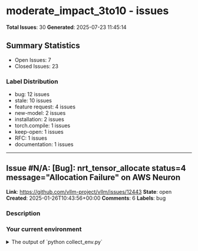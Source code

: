 # moderate_impact_3to10 - issues

**Total Issues**: 30
**Generated**: 2025-07-23 11:45:14

## Summary Statistics

- Open Issues: 7
- Closed Issues: 23

### Label Distribution

- bug: 12 issues
- stale: 10 issues
- feature request: 4 issues
- new-model: 2 issues
- installation: 2 issues
- torch.compile: 1 issues
- keep-open: 1 issues
- RFC: 1 issues
- documentation: 1 issues

---

## Issue #N/A: [Bug]: nrt_tensor_allocate status=4 message="Allocation Failure" on AWS Neuron

**Link**: https://github.com/vllm-project/vllm/issues/12443
**State**: open
**Created**: 2025-01-26T10:43:56+00:00
**Comments**: 6
**Labels**: bug

### Description

### Your current environment

<details>
<summary>The output of `python collect_env.py`</summary>

```text
INFO 01-26 10:23:53 __init__.py:183] Automatically detected platform neuron.
Collecting environment information...
PyTorch version: 2.5.1+cu124
Is debug build: False
CUDA used to build PyTorch: 12.4
ROCM used to build PyTorch: N/A

OS: Ubuntu 22.04.5 LTS (x86_64)
GCC version: (Ubuntu 11.4.0-1ubuntu1~22.04) 11.4.0
Clang version: Could not collect
CMake version: version 3.22.1
Libc version: glibc-2.35

Python version: 3.10.12 (main, Jan 17 2025, 14:35:34) [GCC 11.4.0] (64-bit runtime)
Python platform: Linux-6.8.0-1021-aws-x86_64-with-glibc2.35
Is CUDA available: False
CUDA runtime version: No CUDA
CUDA_MODULE_LOADING set to: N/A
GPU models and configuration: No CUDA
Nvidia driver version: No CUDA
cuDNN version: No CUDA
HIP runtime version: N/A
MIOpen runtime version: N/A
Is XNNPACK available: True

CPU:
Architecture:                         x86_64
CPU op-mode(s):                     

[... truncated for brevity ...]

---

## Issue #N/A: [Bug]: ValueError: Asking to pad but the tokenizer does not have a padding token. Please select a token to use as `pad_token` `(tokenizer.pad_token = tokenizer.eos_token e.g.)` or add a new pad token via `tokenizer.add_special_tokens({'pad_token': '[PAD]'})`

**Link**: https://github.com/vllm-project/vllm/issues/3497
**State**: closed
**Created**: 2024-03-19T11:29:16+00:00
**Closed**: 2024-11-29T02:07:39+00:00
**Comments**: 2
**Labels**: bug, stale

### Description

### Your current environment

```text
python3 benchmarks/benchmark_throughput.py  --backend hf --hf-max-batch-size 20 --model /data/pretrain_models/Baichuan2-7B-Chat --trust-remote-code --input-len 512 --output-len 2048 --num-prompts 20
```


### 🐛 Describe the bug

Warning: import flash_attn rotary fail, please install FlashAttention rotary to get higher efficiency https://github.com/Dao-AILab/flash-attention/tree/main/csrc/rotary
Warning: import flash_attn rms_norm fail, please install FlashAttention layer_norm to get higher efficiency https://github.com/Dao-AILab/flash-attention/tree/main/csrc/layer_norm
Warning: import flash_attn fail, please install FlashAttention to get higher efficiency https://github.com/Dao-AILab/flash-attention
Loading checkpoint shards:   0%|                                                                                                                                                                        | 0/8 [00:00<?, ?it/s]/data/luhairong/anaconda

[... truncated for brevity ...]

---

## Issue #N/A: [Feature]: MLPSpeculator Tensor Parallel support

**Link**: https://github.com/vllm-project/vllm/issues/5809
**State**: closed
**Created**: 2024-06-25T01:10:59+00:00
**Closed**: 2024-07-02T14:20:30+00:00
**Comments**: 3
**Labels**: feature request

### Description

### 🚀 The feature, motivation and pitch

`MLPSpeculator`-based speculative decoding was recently added in https://github.com/vllm-project/vllm/pull/4947, but the initial integration only covers single GPU usage.

There will soon be "speculator" models available for larger target models that require multiple GPUs so we would like to ensure that TP can be used.

The first part of this issue would be testing it out in conjunction with https://github.com/vllm-project/vllm/pull/5414 and making necessary adjustments so that it will work with TP=1 for the speculator and TP=N for the target model.

Following this we can look at having the speculator itself run with TP>1, but that may be more involved since it will require some distributed coordination of the sampling of each speculated token in the MLPSpeculator loop. It might be possible to avoid additional communication here by the having the sampler used by the speculator model use a dedicated `torch.Generator` for its sampling and 

[... truncated for brevity ...]

---

## Issue #N/A: [Bug]: 模型运行期间，报错TimeoutError: RPC call to execute_model timed out.，导致模型退出。

**Link**: https://github.com/vllm-project/vllm/issues/19197
**State**: open
**Created**: 2025-06-05T09:19:47+00:00
**Comments**: 0
**Labels**: bug

### Description

### Your current environment

<details>
<summary>The output of <code>python collect_env.py</code></summary>

```text
Collecting environment information...
==============================
        System Info
==============================
OS                           : Ubuntu 24.04.2 LTS (x86_64)
GCC version                  : (Ubuntu 13.3.0-6ubuntu2~24.04) 13.3.0
Clang version                : Could not collect
CMake version                : Could not collect
Libc version                 : glibc-2.39

==============================
       PyTorch Info
==============================
PyTorch version              : 2.7.0+cu126
Is debug build               : False
CUDA used to build PyTorch   : 12.6
ROCM used to build PyTorch   : N/A

==============================
      Python Environment
==============================
Python version               : 3.12.9 | packaged by Anaconda, Inc. | (main, Feb  6 2025, 18:56:27) [GCC 11.2.0] (64-bit runtime)
Python platform              : Linux-6.6.87.

[... truncated for brevity ...]

---

## Issue #N/A: [Bug]: sm75 can not serve qwen3 bnb 4bit model

**Link**: https://github.com/vllm-project/vllm/issues/17337
**State**: open
**Created**: 2025-04-29T01:03:34+00:00
**Comments**: 9
**Labels**: bug

### Description

### Your current environment

<details>
<summary>docker image v0.8.5</summary>


vllm-openai-1  | (VllmWorkerProcess pid=149) WARNING 04-28 18:00:58 [utils.py:168] The model class Qwen3MoeForCausalLM has not defined `packed_modules_mapping`, this may lead to incorrect mapping of quantized or ignored modules
vllm-openai-1  | WARNING 04-28 18:00:58 [utils.py:168] The model class Qwen3MoeForCausalLM has not defined `packed_modules_mapping`, this may lead to incorrect mapping of quantized or ignored modules
vllm-openai-1  | (VllmWorkerProcess pid=149) ERROR 04-28 18:00:58 [multiproc_worker_utils.py:238] Exception in worker VllmWorkerProcess while processing method load_model.
vllm-openai-1  | (VllmWorkerProcess pid=149) ERROR 04-28 18:00:58 [multiproc_worker_utils.py:238] Traceback (most recent call last):
vllm-openai-1  | (VllmWorkerProcess pid=149) ERROR 04-28 18:00:58 [multiproc_worker_utils.py:238]   File "/usr/local/lib/python3.12/dist-packages/vllm/executor/multiproc_worker_utils.py"

[... truncated for brevity ...]

---

## Issue #N/A: [Feature]:Slim Attention (lossless 2x reduction in KV cache size)

**Link**: https://github.com/vllm-project/vllm/issues/14937
**State**: open
**Created**: 2025-03-17T08:20:19+00:00
**Comments**: 2
**Labels**: feature request

### Description

### 🚀 The feature, motivation and pitch

**Feature Description**
Slim attention can reduce KV cache size by a factor of 2 without a loss of accuracy as it's lossless: https://arxiv.org/pdf/2503.05840

**Motivation**
Allows you to run with larger context sizes at the same (V)RAM usage or allows you to cram the same context into less (V)RAM. Furthermore, it improves performance at long context sizes.

**Possible Implementation**
No response


---

## Issue #N/A: vLLM on OpenShift/Kubernetes Manifests

**Link**: https://github.com/vllm-project/vllm/issues/2314
**State**: closed
**Created**: 2024-01-01T11:50:39+00:00
**Closed**: 2024-09-20T20:09:30+00:00
**Comments**: 2

### Description

Does anyone have a sample manifest on how to deploy vLLM on OpenShift or Kubernetes?

---

## Issue #N/A: [Feature]: Support attention backend with FlexAttention

**Link**: https://github.com/vllm-project/vllm/issues/7315
**State**: closed
**Created**: 2024-08-08T19:52:26+00:00
**Closed**: 2025-02-14T01:59:26+00:00
**Comments**: 10
**Labels**: feature request, torch.compile, stale

### Description

### 🚀 The feature, motivation and pitch

FlexAttention was proposed as a performant attention implementation leveraging `torch.compile` with easy APIs for adding support for complex attention variants such as Causal, [Relative Positional Embeddings](https://paperswithcode.com/method/relative-position-encodings), [Alibi](https://paperswithcode.com/method/alibi), [Sliding Window Attention](https://mistral.ai/news/announcing-mistral-7b/), [PrefixLM](https://twitter.com/andersonbcdefg/status/1800907703688339569), [Document Masking/Sample Packing/Jagged Tensors](https://github.com/pytorch/torchtune/pull/875), [Tanh Soft-Capping](https://twitter.com/LysandreJik/status/1807779471891538199), [PagedAttention](https://arxiv.org/abs/2309.06180), etc.

https://pytorch.org/blog/flexattention/

While it is not the fastest attention backend (yet!) it is clearly performant enough while enabling much more flexibility than current compiled backends to easily implement attention features we need fo

[... truncated for brevity ...]

---

## Issue #N/A: [Feature]: Build and publish Neuron docker image

**Link**: https://github.com/vllm-project/vllm/issues/4838
**State**: open
**Created**: 2024-05-15T15:27:17+00:00
**Comments**: 4
**Labels**: feature request, keep-open

### Description

### 🚀 The feature, motivation and pitch

It seems like the current docker images don't support Neuron (Inferentia).
It would be very helpful if there was a tested, managed Neuron docker image to use.
While at the same subject, it would be even better if some documentation would be added on running vLlm Neuron using containers.

### Alternatives

DJL?

### Additional context

_No response_

---

## Issue #N/A: Refactor Mixtral to reuse code from MegaBlocks

**Link**: https://github.com/vllm-project/vllm/issues/2032
**State**: closed
**Created**: 2023-12-11T19:04:24+00:00
**Closed**: 2024-03-25T11:32:24+00:00
**Comments**: 5

### Description

Hello! A [portion](https://github.com/vllm-project/vllm/blob/main/vllm/model_executor/models/mixtral.py#L223-L326) of the MoE implementation for Mixtral is copied directly from MegaBlocks. It's somewhat error prone code and I've been meaning to factor out helpers for it, which we could reuse to avoid having this duplicated in vLLM. If this is interesting to you I'll send a PR :)

---

## Issue #N/A: How to install from source with CUDA 11.8 instead of 12.1?

**Link**: https://github.com/vllm-project/vllm/issues/2072
**State**: closed
**Created**: 2023-12-13T01:49:45+00:00
**Closed**: 2024-03-28T12:02:21+00:00
**Comments**: 4

### Description

No description provided.

---

## Issue #N/A: [Bug]: lora base_model.model.lm_head.base_layer.weight is not supported 

**Link**: https://github.com/vllm-project/vllm/issues/4186
**State**: open
**Created**: 2024-04-19T02:36:50+00:00
**Comments**: 11
**Labels**: bug, stale

### Description

### Your current environment

```text
Collecting environment information...
PyTorch version: 2.2.2+cu121
Is debug build: False
CUDA used to build PyTorch: 12.1
ROCM used to build PyTorch: N/A

OS: Debian GNU/Linux 12 (bookworm) (x86_64)
GCC version: (Debian 12.2.0-14) 12.2.0
Clang version: Could not collect
CMake version: Could not collect
Libc version: glibc-2.36

Python version: 3.11.9 (main, Apr 10 2024, 14:54:51) [GCC 12.2.0] (64-bit runtime)
Python platform: Linux-6.5.0-15-generic-x86_64-with-glibc2.36
Is CUDA available: True
CUDA runtime version: Could not collect
CUDA_MODULE_LOADING set to: LAZY
GPU models and configuration: 
GPU 0: NVIDIA H100 80GB HBM3
GPU 1: NVIDIA H100 80GB HBM3
GPU 2: NVIDIA H100 80GB HBM3
GPU 3: NVIDIA H100 80GB HBM3

Nvidia driver version: 550.54.14
cuDNN version: Could not collect
HIP runtime version: N/A
MIOpen runtime version: N/A
Is XNNPACK available: True

CPU:
Architecture:                       x86_64
CPU op-mode(s):

[... truncated for brevity ...]

---

## Issue #N/A: [Bug]: "Loading safetensors checkpoint shards" runs twice when serving model

**Link**: https://github.com/vllm-project/vllm/issues/13765
**State**: closed
**Created**: 2025-02-24T14:03:29+00:00
**Closed**: 2025-06-24T06:19:51+00:00
**Comments**: 3
**Labels**: bug, stale

### Description

### Your current environment

<details>
<summary>The output of `python collect_env.py`</summary>

```text
Collecting environment information...
PyTorch version: 2.5.1+cu124
Is debug build: False
CUDA used to build PyTorch: 12.4
ROCM used to build PyTorch: N/A

OS: Amazon Linux 2023.6.20250115 (x86_64)
GCC version: (GCC) 11.4.1 20230605 (Red Hat 11.4.1-2)
Clang version: Could not collect
CMake version: version 3.22.2
Libc version: glibc-2.34

Python version: 3.12.8 | packaged by conda-forge | (main, Dec  5 2024, 14:24:40) [GCC 13.3.0] (64-bit runtime)
Python platform: Linux-6.1.119-129.201.amzn2023.x86_64-x86_64-with-glibc2.34
Is CUDA available: True
CUDA runtime version: 12.4.131
CUDA_MODULE_LOADING set to: LAZY
GPU models and configuration: GPU 0: NVIDIA L4
Nvidia driver version: 560.35.03
cuDNN version: Could not collect
HIP runtime version: N/A
MIOpen runtime version: N/A
Is XNNPACK available: True

CPU:
Architecture:                         x86_64
CPU op-mode(s):                   

[... truncated for brevity ...]

---

## Issue #N/A: [Bug]: ARM vLLM container build failing due to outlines v0.1.9

**Link**: https://github.com/vllm-project/vllm/issues/11178
**State**: closed
**Created**: 2024-12-13T19:33:28+00:00
**Closed**: 2024-12-14T07:46:20+00:00
**Comments**: 4
**Labels**: bug

### Description

### Your current environment

M2 Mac with Docker Desktop

### Model Input Dumps

_No response_

### 🐛 Describe the bug

Building ARM vLLM Docker image with `docker build -f Dockerfile.arm -t vllm-cpu-env --shm-size=4g .` leads to the following error:
```
24.95   copying python/outlines_core/fsm/regex.py -> build/lib.linux-aarch64-cpython-310/outlines_core/fsm
24.95   running build_ext
24.95   running build_rust
24.95   error: can't find Rust compiler
24.95 
24.95   If you are using an outdated pip version, it is possible a prebuilt wheel is available for this package but pip is not able to install from it. Installing from the wheel would avoid the need for a Rust compiler.
24.95 
24.95   To update pip, run:
24.95 
24.95       pip install --upgrade pip
24.95 
24.95   and then retry package installation.
24.95 
24.95   If you did intend to build this package from source, try installing a Rust compiler from your system package manager and ensure it is on the PATH during ins

[... truncated for brevity ...]

---

## Issue #N/A: [New Model]: Mistral-Nemo

**Link**: https://github.com/vllm-project/vllm/issues/6563
**State**: closed
**Created**: 2024-07-19T06:51:46+00:00
**Closed**: 2024-07-19T13:06:56+00:00
**Comments**: 2
**Labels**: new-model

### Description

### The model to consider.

https://huggingface.co/mistralai/Mistral-Nemo-Instruct-2407

### The closest model vllm already supports.

- https://github.com/vllm-project/vllm/blob/main/vllm/model_executor/models/llama.py
- https://github.com/vllm-project/vllm/blob/main/vllm/model_executor/models/mixtral.py

### What's your difficulty of supporting the model you want?

_No response_

---

## Issue #N/A: GPU KV cache usage: 100.0%以后就卡住

**Link**: https://github.com/vllm-project/vllm/issues/1206
**State**: closed
**Created**: 2023-09-28T01:13:13+00:00
**Closed**: 2024-12-01T02:16:12+00:00
**Comments**: 21
**Labels**: bug, stale

### Description

GPU KV cache usage: 100.0%以后就卡住，GPU使用率也将为0，无法继续提供服务，请问有什么解决办法吗？

---

## Issue #N/A: [RFC]: should we use `VLLM_WORKER_MULTIPROC_METHOD=spawn` by default for openai-compatible api server ?

**Link**: https://github.com/vllm-project/vllm/issues/15681
**State**: closed
**Created**: 2025-03-28T06:52:19+00:00
**Closed**: 2025-03-28T09:53:59+00:00
**Comments**: 2
**Labels**: RFC

### Description

### Motivation.

I’ve recently encountered this error:

```
RuntimeError: Cannot re-initialize CUDA in forked subprocess. To use CUDA with multiprocessing, you must use the 'spawn' start method
```

And I always have to specify `VLLM_WORKER_MULTIPROC_METHOD=spawn` to bypass the issue, so I investigated the cause.

vllm forces `VLLM_WORKER_MULTIPROC_METHOD=spawn` when `torch.cuda.is_initialized()` is True, but that’s not enough.

In PyTorch, when the main process runs `poison_fork` and then forks a subprocess, the subprocess's `in_bad_fork` gets set to true. Therefore, when the subprocess attempts to reinitialize CUDA, it throws an error.

https://github.com/pytorch/pytorch/blob/v2.6.0/torch/csrc/cuda/Module.cpp#L63-L79

However, `poison_fork` doesn't only run during `torch._C._cuda_init`. It also runs during `torch._C._cuda_getDeviceCount` and `torch._C._cuda_getArchFlags`.

So if we use the fork method, we can't call methods like `torch.cuda.is_available()` or `torch.cuda.device_count

[... truncated for brevity ...]

---

## Issue #N/A: [New Model]: Supporting DBRX from Databricks

**Link**: https://github.com/vllm-project/vllm/issues/3658
**State**: closed
**Created**: 2024-03-27T13:00:35+00:00
**Closed**: 2024-03-27T20:01:47+00:00
**Comments**: 1
**Labels**: new-model

### Description

### The model to consider.

Databricks has released [DBRX](https://www.databricks.com/blog/introducing-dbrx-new-state-art-open-llm), which consists of 2 models

- [dbrx](https://huggingface.co/databricks/dbrx-base)
- [dbrx-instruct](https://huggingface.co/databricks/dbrx-instruct)

It's a 132B parameter MoE model. Might be useful.

### The closest model vllm already supports.

_No response_

### What's your difficulty of supporting the model you want?

It seems that they have a custom script in their files, might need custom implementation on that regard.

---

## Issue #N/A: [Bug]: No output / Repeated outputs when using Gemma 3  on vLLM

**Link**: https://github.com/vllm-project/vllm/issues/20341
**State**: open
**Created**: 2025-07-01T22:35:38+00:00
**Comments**: 16
**Labels**: bug

### Description

### Your current environment

<details>
<summary>The output of <code>python collect_env.py</code></summary>

```text
Your output of `python collect_env.py` here
```

</details>


### 🐛 Describe the bug

I'm running the google/gemma-3-27b-it model with vLLM using the OpenAI-compatible API server.


CUDA_VISIBLE_DEVICES=0 VLLM_USE_V1=1 python /opt/VLLM/vllm/vllm/entrypoints/openai/api_server.py \
--model /opt/MODELS/gemma-3-27b-it/ \
--max-model-len 32000 \
--host 10.12.112.168 \
--port 9005 \
--tensor-parallel-size 1 \
--gpu_memory_utilization 0.9


Then, I send a standard request to the /v1/chat/completions endpoint using Python:


import requests
import json

url = "http://10.12.112.168:9005/v1/chat/completions"

data = {
    "model": "/opt/MODELS/gemma-3-27b-it/",
    "messages": [
        {"role": "user", "content": "hello"}
    ],
    "temperature": 0.1,
    "max_tokens": 500,
    "enable_thinking": False
}

headers = {
    "Content-Type": "application/json"
}

response = requests.

[... truncated for brevity ...]

---

## Issue #N/A: why online seving slower than offline serving??

**Link**: https://github.com/vllm-project/vllm/issues/2019
**State**: closed
**Created**: 2023-12-11T12:50:58+00:00
**Closed**: 2024-10-26T16:44:55+00:00
**Comments**: 13

### Description

1. offline serving
![image](https://github.com/vllm-project/vllm/assets/43260218/87e216b5-9064-4c2a-a021-cac08e22795d)

2. online serving(fastapi)
![image](https://github.com/vllm-project/vllm/assets/43260218/322cc4a4-a78f-4212-a266-d586e8e2969d)
![image](https://github.com/vllm-project/vllm/assets/43260218/49c9cf76-ca3f-4362-95d8-191cbbdd3543)
log: INFO 12-11 21:50:36 llm_engine.py:649] Avg prompt throughput: 0.0 tokens/s, Avg generation throughput: 0.0 tokens/s, Running: 1 reqs, Swapped: 0 reqs, Pending: 0 reqs, GPU KV cache usage: 0.4%, CPU KV cache usage: 0.0%
INFO 12-11 21:50:41 async_llm_engine.py:111] Finished request 261ddff3312f44cd8ee1c52a6acd10e6.


Why is the speed 2 seconds slower when displayed as fastapi??
parameters is same, prompt is same

"Open-Orca/Mistral-7B-OpenOrca" this model same issue
and any llama2 model same issue

python : 3.10.12
[my library list.txt](https://github.com/vllm-project/vllm/files/13641002/my.library.list.txt)

cuda_version :

[... truncated for brevity ...]

---

## Issue #N/A: [Doc]: Outdated docs on AutoAWQ

**Link**: https://github.com/vllm-project/vllm/issues/6653
**State**: closed
**Created**: 2024-07-22T17:47:58+00:00
**Closed**: 2024-11-24T02:07:33+00:00
**Comments**: 2
**Labels**: documentation, stale

### Description

### 📚 The doc issue

The AutoAWQ content is outdated. Particularly, the warning is now obsolete due to the optimization in #6612 which makes AWQ run much faster in vLLM.

### Suggest a potential alternative/fix

The warning should be updated to reflect newer versions of vLLM.

---

## Issue #N/A: [Bug]: Tokenization Mismatch Between HuggingFace and vLLM

**Link**: https://github.com/vllm-project/vllm/issues/8904
**State**: closed
**Created**: 2024-09-27T12:43:11+00:00
**Closed**: 2025-01-26T01:59:45+00:00
**Comments**: 4
**Labels**: bug, stale

### Description

### Your current environment

<details>
<summary>The output of `python collect_env.py`</summary>

```text
PyTorch version: 2.4.0+cu121
Is debug build: False
CUDA used to build PyTorch: 12.1
ROCM used to build PyTorch: N/A

OS: Ubuntu 22.04.3 LTS (x86_64)
GCC version: (Ubuntu 11.4.0-1ubuntu1~22.04) 11.4.0
Clang version: Could not collect
CMake version: version 3.22.1
Libc version: glibc-2.35

Python version: 3.10.14 (main, May  6 2024, 19:42:50) [GCC 11.2.0] (64-bit runtime)
Python platform: Linux-5.15.0-1061-nvidia-x86_64-with-glibc2.35
Is CUDA available: True
CUDA runtime version: 12.1.105
CUDA_MODULE_LOADING set to: LAZY
GPU models and configuration: GPU 0: NVIDIA H100 80GB HBM3
Nvidia driver version: 550.90.07
cuDNN version: Probably one of the following:
/usr/lib/x86_64-linux-gnu/libcudnn.so.8.9.0
/usr/lib/x86_64-linux-gnu/libcudnn_adv_infer.so.8.9.0
/usr/lib/x86_64-linux-gnu/libcudnn_adv_train.so.8.9.0
/usr/lib/x86_64-linux-gnu/libcudnn_cnn_infer.so.8.9

[... truncated for brevity ...]

---

## Issue #N/A: [Bug]: vllm:num_requests_waiting is not being published at /metrics endpoint

**Link**: https://github.com/vllm-project/vllm/issues/7918
**State**: closed
**Created**: 2024-08-27T16:10:57+00:00
**Closed**: 2024-12-28T01:59:07+00:00
**Comments**: 4
**Labels**: bug, stale

### Description

### 🐛 Describe the bug

Data for vllm:num_requests_waiting is missing.

vllm:num_requests_waiting is not being published at /metrics endpoint

docker image for vllm : vllm-openai:v0.5.3.post1

```
# HELP vllm:num_requests_waiting Number of requests waiting to be processed.
# TYPE vllm:num_requests_waiting gauge
vllm:num_requests_waiting{model_name="/data/models/model-gemma2-a100/experiment-it1"} 0.0

```

### Before submitting a new issue...

- [X] Make sure you already searched for relevant issues, and asked the chatbot living at the bottom right corner of the [documentation page](https://docs.vllm.ai/en/latest/), which can answer lots of frequently asked questions.

---

## Issue #N/A: Does VLLM currently support QWEN LoRa model ？

**Link**: https://github.com/vllm-project/vllm/issues/3201
**State**: closed
**Created**: 2024-03-05T12:22:41+00:00
**Closed**: 2024-11-30T02:02:14+00:00
**Comments**: 7
**Labels**: stale

### Description

I  use the multi-LoRA for offline inference:
sql_lora_path = "/home/zyn/models/slot_lora_gd"

from vllm import LLM, SamplingParams
from vllm.lora.request import LoRARequest

llm = LLM(model="/home/models/dem_14b/base",
          enable_lora=True,
          trust_remote_code=True)

sampling_params = SamplingParams(temperature=0,
                                 max_tokens=256,
                                 stop=["[/assistant]"])

prompts = [
    "[user] Write a SQL query to answer the question based on the table schema.\n\n context: CREATE TABLE table_name_74 (icao VARCHAR, airport VARCHAR)\n\n question: Name the ICAO for lilongwe international airport [/user] [assistant]",
    "[user] Write a SQL query to answer the question based on the table schema.\n\n context: CREATE TABLE table_name_11 (nationality VARCHAR, elector VARCHAR)\n\n question: When Anchero Pantaleone was the elector what is under nationality? [/user] [assistant]",
]

outputs = llm.generate(prompts,

[... truncated for brevity ...]

---

## Issue #N/A: Support for  Smaug-72B-v0.1 on vLLM

**Link**: https://github.com/vllm-project/vllm/issues/2917
**State**: closed
**Created**: 2024-02-19T03:25:19+00:00
**Closed**: 2024-04-08T19:42:37+00:00
**Comments**: 12

### Description

No description provided.

---

## Issue #N/A: Repeated answer: When I use vllm with opt-13b, the generated text is not end until the max length, with the repeated answer

**Link**: https://github.com/vllm-project/vllm/issues/1958
**State**: closed
**Created**: 2023-12-07T08:02:58+00:00
**Closed**: 2024-03-25T10:10:52+00:00
**Comments**: 11

### Description

hi, I use vllm in greedy SamplingType, I meet  the repeated answer: 
`sampling_params = SamplingParams(temperature=0, top_p=1, max_tokens=2048)`

`from vllm import LLM, SamplingParams

# Sample prompts.
prompts = [
    "Give three tips for staying healthy.",
]
# Create a sampling params object.
sampling_params = SamplingParams(temperature=0, top_p=1, max_tokens=2048)

# Create an LLM.
llm = LLM(model="/workspace/opt-13b/", tensor_parallel_size=4)
outputs = llm.generate(prompts, sampling_params)
# Print the outputs.
for output in outputs:
    prompt = output.prompt
    generated_text = output.outputs[0].text
    print(f"Prompt: {prompt!r}, Generated text: {generated_text!r}", len(output.out
puts[0].token_ids))`

The answer is follow, the same text is repreated, also to other prompts.
![截屏2023-12-07 下午3 59 51](https://github.com/vllm-project/vllm/assets/8213143/dd316200-1c6b-420e-abbf-2fd07dbd8283)

So is there any way to solve this problem?
Thanks.

---

## Issue #N/A: [bug]vllm deployement is failing on nvidia because of numpy2.0 upgrade

**Link**: https://github.com/vllm-project/vllm/issues/5594
**State**: closed
**Created**: 2024-06-17T07:19:41+00:00
**Closed**: 2024-06-17T10:10:28+00:00
**Comments**: 2
**Labels**: installation

### Description

### Your current environment

# python3.9 -c "import vllm; print(vllm.__version__)"

A module that was compiled using NumPy 1.x cannot be run in
NumPy 2.0.0 as it may crash. To support both 1.x and 2.x
versions of NumPy, modules must be compiled with NumPy 2.0.
Some module may need to rebuild instead e.g. with 'pybind11>=2.12'.

If you are a user of the module, the easiest solution will be to
downgrade to 'numpy<2' or try to upgrade the affected module.
We expect that some modules will need time to support NumPy 2.

Traceback (most recent call last):  File "<string>", line 1, in <module>
  File "/usr/local/lib64/python3.9/site-packages/vllm/__init__.py", line 3, in <module>
    from vllm.engine.arg_utils import AsyncEngineArgs, EngineArgs
  File "/usr/local/lib64/python3.9/site-packages/vllm/engine/arg_utils.py", line 6, in <module>
    from vllm.config import (CacheConfig, DeviceConfig, LoRAConfig, ModelConfig,
  File "/usr/local/lib64/python3.9/site-packages/vllm/conf

[... truncated for brevity ...]

---

## Issue #N/A: os.environ['CUDA_VISIBLE_DEVICES'] = '1' does not work in jupyter

**Link**: https://github.com/vllm-project/vllm/issues/571
**State**: closed
**Created**: 2023-07-25T09:46:53+00:00
**Closed**: 2023-08-08T09:04:51+00:00
**Comments**: 1

### Description

As the title says, it is invalid to specify the GPU through `CUDA_VISIBLE_DEVICES` in jupyter, and only 'GPU:0' will still be used; but it is effective when using `CUDA_VISIBLE_DEVICES=1 python *.py`

---

## Issue #N/A: cache_kernel.cu does not compile using pip install -e . on source code

**Link**: https://github.com/vllm-project/vllm/issues/651
**State**: closed
**Created**: 2023-08-02T19:54:02+00:00
**Closed**: 2024-04-20T12:10:56+00:00
**Comments**: 3
**Labels**: installation

### Description

Neither in docker (with the suggested docker), nor on my own environment, I get to compilte the cache_kernel.cu.

NCVV = 11.8, also using the PyTorch 2.0.1 CUDA 11.8 package.

At first, it didn't install at all because of the myproject.toml pointing towards a pytorch in pip that is not cuda enabled.
After removing the toml file, I ran into these errors:

vllm\csrc\cache_kernels.cu(41): error: expression must be a pointer to a complete object type

vllm\csrc\cache_kernels.cu(42): error: expression must be a pointer to a complete object type

vllm\csrc\cache_kernels.cu(96): error: expression must have a constant value
vllm\csrc\cache_kernels.cu(96): note #2689-D: the value of variable "num_layers"
    (86): here cannot be used as a constant

vllm\csrc\cache_kernels.cu(97): error: expression must have a constant value
vllm\csrc\cache_kernels.cu(97): note #2689-D: the value of variable "num_layers"
    (86): here cannot be used as a constant


---

## Issue #N/A: [Bug]: OpenAI server unexpected shutdown

**Link**: https://github.com/vllm-project/vllm/issues/6629
**State**: closed
**Created**: 2024-07-22T02:31:50+00:00
**Closed**: 2024-11-24T02:07:40+00:00
**Comments**: 3
**Labels**: bug, stale

### Description

### Your current environment

```text
The output of `python collect_env.py`
```
Collecting environment information...
PyTorch version: 2.3.0+cu121
Is debug build: False
CUDA used to build PyTorch: 12.1
ROCM used to build PyTorch: N/A

OS: Ubuntu 20.04.6 LTS (x86_64)
GCC version: (Ubuntu 9.4.0-1ubuntu1~20.04.2) 9.4.0
Clang version: Could not collect
CMake version: version 3.29.5
Libc version: glibc-2.31

Python version: 3.9.19 (main, May  6 2024, 19:43:03)  [GCC 11.2.0] (64-bit runtime)
Python platform: Linux-5.15.0-107-generic-x86_64-with-glibc2.31
Is CUDA available: True
CUDA runtime version: Could not collect
CUDA_MODULE_LOADING set to: LAZY

Nvidia driver version: 535.183.01
cuDNN version: Could not collect
HIP runtime version: N/A
MIOpen runtime version: N/A
Is XNNPACK available: True

Versions of relevant libraries:
[pip3] numpy==1.26.4
[pip3] nvidia-nccl-cu12==2.20.5
[pip3] torch==2.3.0
[pip3] torcheval==0.0.7
[pip3] transformers==4.41.2
[pip3] tr

[... truncated for brevity ...]

---

